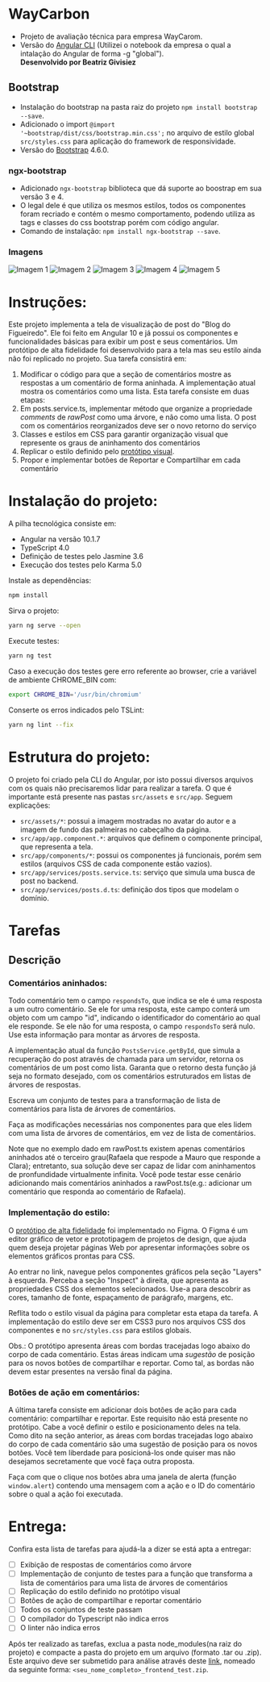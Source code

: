 # WayCarbon
* Projeto de avaliação técnica para empresa WayCarom. 
* Versão do [Angular CLI](https://github.com/angular/angular-cli) (Utilizei o notebook da empresa o qual a intalação do Angular de forma -g "global"). <br> 
**Desenvolvido por Beatriz Givisiez**

## Bootstrap
* Instalação do bootstrap na pasta raiz do projeto `npm install bootstrap --save`.
* Adicionado o import `@import '~bootstrap/dist/css/bootstrap.min.css';` no arquivo de estilo global `src/styles.css` para aplicação do framework de responsividade.
* Versão do [Bootstrap](https://www.npmjs.com/package/bootstrap) 4.6.0.

### ngx-bootstrap
* Adicionado `ngx-bootstrap` biblioteca que dá suporte ao boostrap em sua versão 3 e 4.
* O legal dele é que utiliza os mesmos estilos, todos os componentes foram recriado e contém o mesmo comportamento, podendo utiliza as tags e classes do css bootstrap porém com código angular.
* Comando de instalação: `npm install ngx-bootstrap --save`.

### Imagens
![Imagem 1](./BlogF1.png "Imagem 1")
![Imagem 2](./BlogF2.png "Imagem 2")
![Imagem 3](./BlogF3.png "Imagem 3")
![Imagem 4](./BlogF4.png "Imagem 3")
![Imagem 5](./BlogF5.png "Imagem 3")

# Instruções:
Este projeto implementa a tela de visualização de post do "Blog do Figueiredo". Ele foi feito em Angular 10 e já possui os componentes e funcionalidades básicas para exibir um post e seus comentários. Um protótipo de alta fidelidade foi desenvolvido para a tela mas seu estilo ainda não foi replicado no projeto. Sua tarefa consistirá em:

1. Modificar o código para que a seção de comentários mostre as respostas a um comentário de forma aninhada. A implementação atual mostra os comentários como uma lista. Esta tarefa consiste em duas etapas:
  1. Em posts.service.ts, implementar método que organize a propriedade *comments* de *rawPost* como uma árvore, e não como uma lista. O post com os comentários reorganizados deve ser o novo retorno do serviço
  2. Classes e estilos em CSS para garantir organização visual que represente os graus de aninhamento dos comentários
2. Replicar o estilo definido pelo [protótipo visual](https://www.figma.com/file/Zc4eaNKpuE2fLhL1cGzgLq/Prot%C3%B3tipo-para-o-teste-do-frontend?node-id=0%3A1).
3. Propor e implementar botões de Reportar e Compartilhar em cada comentário

# Instalação do projeto:
A pilha tecnológica consiste em:

- Angular na versão 10.1.7
- TypeScript 4.0
- Definição de testes pelo Jasmine 3.6
- Execução dos testes pelo Karma 5.0

Instale as dependências:

```bash
npm install
```

Sirva o projeto:

```bash
yarn ng serve --open
```

Execute testes:

```bash
yarn ng test
```
Caso a execução dos testes gere erro referente ao browser, crie a variável de ambiente CHROME_BIN com:
```bash
export CHROME_BIN='/usr/bin/chromium'
```

Conserte os erros indicados pelo TSLint:

```bash
yarn ng lint --fix
```

# Estrutura do projeto:
O projeto foi criado pela CLI do Angular, por isto possui diversos arquivos com os quais não precisaremos lidar para realizar a tarefa. O que é importante está presente nas pastas `src/assets` e `src/app`. Seguem explicações:

- `src/assets/*`: possui a imagem mostradas no avatar do autor e a imagem de fundo das palmeiras no cabeçalho da página.
- `src/app/app.component.*`: arquivos que definem o componente principal, que representa a tela.
- `src/app/components/*`: possui os componentes já funcionais, porém sem estilos (arquivos CSS de cada componente estão vazios).
- `src/app/services/posts.service.ts`: serviço que simula uma busca de post no backend.
- `src/app/services/posts.d.ts`: definição dos tipos que modelam o domínio.

# Tarefas

## Descrição

### Comentários aninhados:
Todo comentário tem o campo `respondsTo`, que indica se ele é uma resposta a um outro comentário. Se ele for uma resposta, este campo conterá um objeto com um campo "id", indicando o identificador do comentário ao qual ele responde. Se ele não for uma resposta, o campo `respondsTo` será nulo. Use esta informação para montar as árvores de resposta.

A implementação atual da função `PostsService.getById`, que simula a recuperação do post através de chamada para um servidor, retorna os comentários de um post como lista. Garanta que o retorno desta função já seja no formato desejado, com os comentários estruturados em listas de árvores de respostas.

Escreva um conjunto de testes para a transformação de lista de comentários para lista de árvores de comentários.

Faça as modificações necessárias nos componentes para que eles lidem com uma lista de árvores de comentários, em vez de lista de comentários.

Note que no exemplo dado em rawPost.ts existem apenas comentários aninhados até o terceiro grau(Rafaela que respode a Mauro que responde a Clara); entretanto, sua solução deve ser capaz de lidar com aninhamentos de pronfundidade virtualmente infinita. Você pode testar esse cenário adicionando mais comentários aninhados a rawPost.ts(e.g.: adicionar um comentário que responda ao comentário de Rafaela).

### Implementação do estilo:
O [protótipo de alta fidelidade](https://www.figma.com/file/Zc4eaNKpuE2fLhL1cGzgLq/Prot%C3%B3tipo-para-o-teste-do-frontend?node-id=0%3A1) foi implementado no Figma. O Figma é um editor gráfico de vetor e prototipagem de projetos de design, que ajuda quem deseja projetar páginas Web por apresentar informações sobre os elementos gráficos prontas para CSS.

Ao entrar no link, navegue pelos componentes gráficos pela seção "Layers" à esquerda. Perceba a seção "Inspect" à direita, que apresenta as propriedades CSS dos elementos selecionados. Use-a para descobrir as cores, tamanho de fonte, espaçamento de parágrafo, margens, etc.

Reflita todo o estilo visual da página para completar esta etapa da tarefa. A implementação do estilo deve ser em CSS3 puro nos arquivos CSS dos componentes e no `src/styles.css` para estilos globais.

Obs.: O protótipo apresenta áreas com bordas tracejadas logo abaixo do corpo de cada comentário. Estas áreas indicam uma _sugestão_ de posição para os novos botões de compartilhar e reportar. Como tal, as bordas não devem estar presentes na versão final da página.

### Botões de ação em comentários:
A última tarefa consiste em adicionar dois botões de ação para cada comentário: compartilhar e reportar. Este requisito não está presente no protótipo. Cabe a você definir o estilo e posicionamento deles na tela. Como dito na seção anterior, as áreas com bordas tracejadas logo abaixo do corpo de cada comentário são uma sugestão de posição para os novos botões. Você tem liberdade para posicioná-los onde quiser mas não desejamos secretamente que você faça outra proposta.

Faça com que o clique nos botões abra uma janela de alerta (função `window.alert`) contendo uma mensagem com a ação e o ID do comentário sobre o qual a ação foi executada.

# Entrega:
Confira esta lista de tarefas para ajudá-la a dizer se está apta a entregar:

- [ ] Exibição de respostas de comentários como árvore
- [ ] Implementação de conjunto de testes para a função que transforma a lista de comentários para uma lista de árvores de comentários
- [ ] Replicação do estilo definido no protótipo visual
- [ ] Botões de ação de compartilhar e reportar comentário
- [ ] Todos os conjuntos de teste passam
- [ ] O compilador do Typescript não indica erros
- [ ] O linter não indica erros

Após ter realizado as tarefas, exclua a pasta node_modules(na raiz do projeto) e compacte a pasta do projeto em um arquivo (formato .tar ou .zip). Este arquivo deve ser submetido para análise através deste [link](https://www.dropbox.com/request/qEiESP6aRmMm6M69uRUA), nomeado da seguinte forma: `<seu_nome_completo>_frontend_test.zip`.